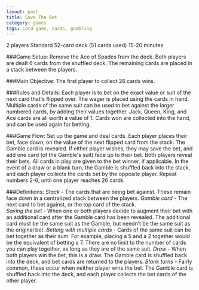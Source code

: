 ```yaml
---
layout: post
title: Save The Bet
category: games
tags: card-game, cards, gambling
---
```

2 players
Standard 52-card deck (51 cards used)
15-20 minutes

###Game Setup:
Remove the Ace of Spades from the deck. Both players are dealt 6 cards from the shuffled deck. The remaining cards are placed in a stack between the players.

###Main Objective:
The first player to collect 26 cards wins.

###Rules and Details:
Each player is to bet on the exact value or suit of the next card that's flipped over. The wager is placed using the cards in hand. Multiple cards of the same suit can be used to bet against the larger numbered cards, by adding their values together. Jack, Queen, King, and Ace cards are all worth a value of 1.  Cards won are collected into the hand, and can be used again for betting.

###Game Flow:
Set up the game and deal cards.
Each player places their bet, face down, on the value of the next flipped card from the stack. 
The Gamble card is revealed.
If either player wishes, they may save the bet, and add one card (of the Gamble's suit) face up to their bet.
Both players reveal their bets.
All cards in play are given to the bet winner, if applicable. In the event of a draw or a blank turn, the Gamble is shuffled back into the stack, and each player collects the cards bet by the opposite player.
Repeat numbers 2-6, until one player reaches 26 cards.

###Definitions:
*Stack* - The cards that are being bet against.  These remain face down in a centralized stack between the players.
*Gamble card* - The next card to bet against, or the top card of the stack.  
*Saving the bet* - When one or both players decide to augment their bet with an additional card after the Gamble card has been revealed. The additional card must be the same suit as the Gamble, but needn’t be the same suit as the original bet.
*Betting with multiple cards* - Cards of the same suit can be bet together as their sum.  For example, placing a 5 and a 2 together would be the equivalent of betting a 7.  There are no limit to the number of cards you can play together, as long as they are of the same suit.
*Draw* - When both players win the bet, this is a draw.  The Gamble card is shuffled back into the deck, and bet cards are returned to the players.
*Blank turns* - Fairly common, these occur when neither player wins the bet.  The Gamble card is shuffled back into the deck, and each player collects the bet cards of the other player.
